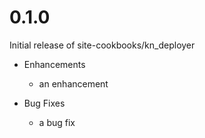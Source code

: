 # 0.1.0

Initial release of site-cookbooks/kn_deployer

* Enhancements
  * an enhancement

* Bug Fixes
  * a bug fix
